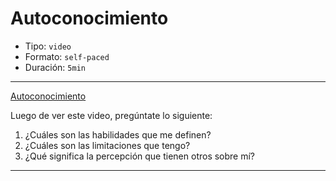 # Autoconocimiento

* Tipo: `video`
* Formato: `self-paced`
* Duración: `5min`

***
[Autoconocimiento](https://vimeo.com/368335699)

Luego de ver este video, pregúntate lo siguiente:
1. ¿Cuáles son las habilidades que me definen?
2. ¿Cuáles son las limitaciones que tengo?
3. ¿Qué significa la percepción que tienen otros sobre mí?

***
